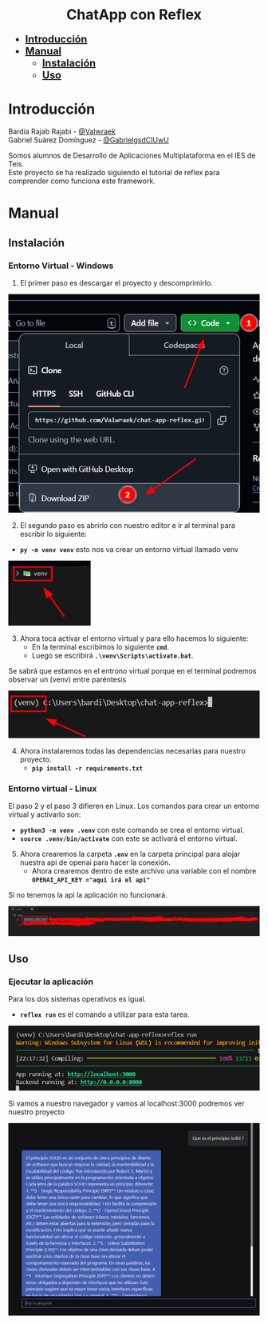 <div align="center">

# ChatApp con Reflex

</div>

<div style="font-size: 20px;">

- [**Introducción**](#introducción)
- [**Manual**](#manual)
    - [**Instalación**](#instalación)
    - [**Uso**](#uso)

</div>

# Introducción
Bardia Rajab Rajabi - [@Valwraek](https://github.com/Valwraek)  
Gabriel Suárez Domínguez - [@GabrielgsdCIUwU](https://github.com/GabrielgsdCIUwU)

Somos alumnos de Desarrollo de Aplicaciones Multiplataforma en el IES de Teis.  
Este proyecto se ha realizado siguiendo el tutorial de reflex para comprender como funciona este framework.

# Manual
## Instalación
### Entorno Virtual - Windows

1. El primer paso es descargar el proyecto y descomprimirlo.

![Imagen de instalación del primer paso](/assets/img-readme/instalacion-primer-paso.png)

2. El segundo paso es abrirlo con nuestro editor e ir al terminal para escribir lo siguiente:

 - **``py -m venv venv``** esto nos va crear un entorno virtual llamado venv

 ![Imagen de instalación del segundo paso](/assets/img-readme/instalacion-segundo-paso.png)

 3. Ahora toca activar el entorno virtual y para ello hacemos lo siguiente:
    - En la terminal escribimos lo siguiente **``cmd``**.
    - Luego se escribirá **``.\venv\Scripts\activate.bat``**.

Se sabrá que estamos en el entrono virtual porque en el terminal podremos observar un (venv) entre paréntesis

![Imagen de instalación del tercer paso](/assets/img-readme/instalacion-tercer-paso.png)

4. Ahora instalaremos todas las dependencias necesarias para nuestro proyecto.  
    - **``pip install -r requirements.txt``**

### Entorno virtual - Linux

El paso 2 y el paso 3 difieren en Linux. Los comandos para crear un entorno virtual y activarlo son:  

- **``python3 -m venv .venv``** con este comando se crea el entorno virtual.  
- **``source .venv/bin/activate``** con este se activará el entorno virtual.  

5. Ahora crearemos la carpeta **``.env``** en la carpeta principal para alojar nuestra api de openai para hacer la conexión.
    - Ahora crearemos dentro de este archivo una variable con el nombre **``OPENAI_API_KEY ="aqui irá el api"``**

Si no tenemos la api la aplicación no funcionará.

![Imagen de la api](/assets/img-readme/instalacion-paso-api.png)

## Uso
### Ejecutar la aplicación

Para los dos sistemas operativos es igual. 

- **``reflex run``** es el comando a utilizar para esta tarea.

![Imagen de puerto donde se puede ver el proyecto](/assets/img-readme/puerto.png)

Si vamos a nuestro navegador y vamos al localhost:3000 podremos ver nuestro proyecto

![Imagen de web en uso](/assets/img-readme/web-funcionando.png)